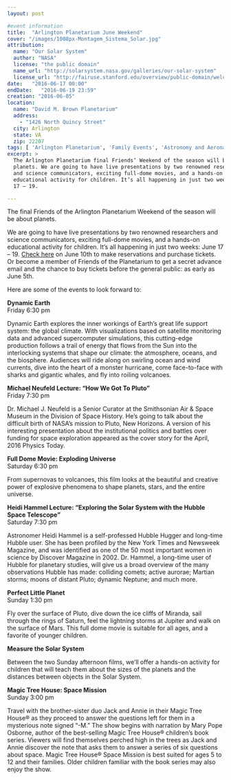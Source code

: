 ```yaml
---
layout: post

#event information
title:  "Arlington Planetarium June Weekend"
cover: "/images/1008px-Montagem_Sistema_Solar.jpg"
attribution:
  name: "Our Solar System"
  author: "NASA"
  license: "the public domain"
  name_url: "http://solarsystem.nasa.gov/galleries/our-solar-system"
  license_url: "http://fairuse.stanford.edu/overview/public-domain/welcome"
date:   "2016-06-17 00:00"
endDate:   "2016-06-19 23:59"
creation: "2016-06-05"
location:
  name: "David M. Brown Planetarium"
  address:
    - "1426 North Quincy Street"
  city: Arlington
  state: VA
  zip: 22207
tags: [ 'Arlington Planetarium', 'Family Events', 'Astronomy and Aeronautics' ]
excerpt: >
  The Arlington Planetarium final Friends’ Weekend of the season will be about
  planets. We are going to have live presentations by two renowned researchers
  and science communicators, exciting full-dome movies, and a hands-on
  educational activity for children. It’s all happening in just two weeks: June
  17 – 19.

---
```


The final Friends of the Arlington Planetarium Weekend of the season will be
about planets.

We are going to have live presentations by two renowned researchers and science
communicators, exciting full-dome movies, and a hands-on educational activity
for children. It’s all happening in just two weeks: June 17 – 19. [Check
here](http://friendsoftheplanetarium.org/planets/) on June 10th to make
reservations and purchase tickets. Or become a member of Friends of the
Planetarium to get a secret advance email and the chance to buy tickets before
the general public: as early as June 5th.

Here are some of the events to look forward to:

**Dynamic Earth**  
Friday 6:30 pm

Dynamic Earth explores the inner workings of Earth’s great life support system:
the global climate. With visualizations based on satellite monitoring data and
advanced supercomputer simulations, this cutting-edge production follows a trail
of energy that flows from the Sun into the interlocking systems that shape our
climate: the atmosphere, oceans, and the biosphere. Audiences will ride along on
swirling ocean and wind currents, dive into the heart of a monster hurricane,
come face-to-face with sharks and gigantic whales, and fly into roiling
volcanoes.

**Michael Neufeld Lecture: “How We Got To Pluto”**  
Friday 7:30 pm

Dr. Michael J. Neufeld is a Senior Curator at the Smithsonian Air & Space Museum
in the Division of Space History. He’s going to talk about the difficult birth
of NASA’s mission to Pluto, New Horizons. A version of his interesting
presentation about the institutional politics and battles over funding for space
exploration appeared as the cover story for the April, 2016 Physics Today.

**Full Dome Movie: Exploding Universe**  
Saturday 6:30 pm

From supernovas to volcanoes, this film looks at the beautiful and creative
power of explosive phenomena to shape planets, stars, and the entire universe.

**Heidi Hammel Lecture: “Exploring the Solar System with the Hubble Space
Telescope”**  
Saturday 7:30 pm

Astronomer Heidi Hammel is a self-professed Hubble Hugger and long-time Hubble
user. She has been profiled by the New York Times and Newsweek Magazine, and was
identified as one of the 50 most important women in science by Discover Magazine
in 2002. Dr. Hammel, a long-time user of Hubble for planetary studies, will give
us a broad overview of the many observations Hubble has made: colliding comets;
active aurorae; Martian storms; moons of distant Pluto; dynamic Neptune; and
much more.

**Perfect Little Planet**  
Sunday 1:30 pm

Fly over the surface of Pluto, dive down the ice cliffs of Miranda, sail through
the rings of Saturn, feel the lightning storms at Jupiter and walk on the
surface of Mars. This full dome movie is suitable for all ages, and a favorite
of younger children.

**Measure the Solar System**

Between the two Sunday afternoon films, we’ll offer a hands-on activity for
children that will teach them about the sizes of the planets and the distances
between objects in the Solar System.

**Magic Tree House: Space Mission**  
Sunday 3:00 pm

Travel with the brother-sister duo Jack and Annie in their Magic Tree House® as
they proceed to answer the questions left for them in a mysterious note signed
“-M.” The show begins with narration by Mary Pope Osborne, author of the
best-selling Magic Tree House® children’s book series. Viewers will find
themselves perched high in the trees as Jack and Annie discover the note that
asks them to answer a series of six questions about space. Magic Tree House®
Space Mission is best suited for ages 5 to 12 and their families. Older children
familiar with the book series may also enjoy the show.
